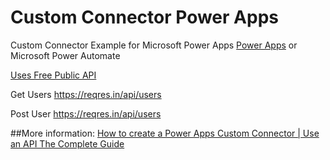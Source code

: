 # Custom Connector Power Apps

Custom Connector Example for Microsoft Power Apps [Power Apps](https://powerapps.microsoft.com/) or Microsoft Power Automate

[Uses Free Public API](https://reqres.in/)

Get Users 
https://reqres.in/api/users

Post User 
https://reqres.in/api/users

##More information:
[How to create a Power Apps Custom Connector | Use an API The Complete Guide](https://www.hakoit.com/en/how-to-create-a-power-apps-custom-connector-api-the-complete-guide/)